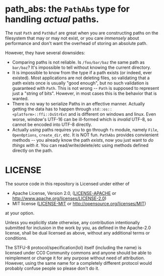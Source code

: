 # path_abs: the `PathAbs` type for handling *actual* paths.

The rust `Path` and `PathBuf` are great when you are constructing
paths on the filesystem that may or may not exist, or you care
*immensely* about performance and don't want the overhead of
storing an absolute path.

However, they have several downsides:
- Comparing paths is not reliable. Is `/foo/bar/baz` the same
  path as `bar/baz`? It's impossible to tell without knowing the
  current directory.
- It is impossible to know from the type if a path exists (or indeed, ever
  existed). Most applications are not deleting files, so validating that a
  path exists once is usually "good enough", but no such validation is
  guaranteed with `Path`. This is not wrong -- `Path` is supposed to represent
  just a "string of bits". However, in most cases this is the behavior that
  is wanted.
- There is no way to serialize Paths in an effective manner. Actually getting
  the data has to happen through `std::os::<platform>::ffi::OsStrExt` and
  is different on windows and linux. Even worse, window's UTF-16 can be
  ill-formed which is *invalid* UTF-8, so cannot be encoded into UTF-8
  directly.
- Actually *using* paths requires you to go through `fs` module, namely
  `File`, `OpenOptions`, `create_dir`, etc. It is NOT fun. `PathAbs` provides
  convienient methods -- you already know the path *exists*, now you
  just want to *do things with it*. You can read/write/delete/etc
  using methods defined directly on the path.

# LICENSE
The source code in this repository is Licensed under either of
- Apache License, Version 2.0, ([LICENSE-APACHE](LICENSE-APACHE) or
  http://www.apache.org/licenses/LICENSE-2.0)
- MIT license ([LICENSE-MIT](LICENSE-MIT) or
  http://opensource.org/licenses/MIT)

at your option.

Unless you explicitly state otherwise, any contribution intentionally submitted
for inclusion in the work by you, as defined in the Apache-2.0 license, shall
be dual licensed as above, without any additional terms or conditions.

The STFU-8 protocol/specification(lol) itself (including the name) is licensed
under CC0 Community commons and anyone should be able to reimplement or change
it for any purpose without need of attribution. However, using the same name
for a completely different protocol would probably confuse people so please
don't do it.

